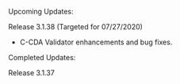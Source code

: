 
Upcoming Updates:

Release 3.1.38 (Targeted for 07/27/2020)
* C-CDA Validator enhancements and bug fixes.

Completed Updates:

Release 3.1.37

